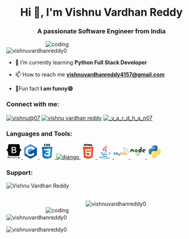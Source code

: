 <h1 align="center">Hi 👋, I'm Vishnu Vardhan Reddy</h1>
<h3 align="center">A passionate Software Engineer from India</h3>

<img align="right" alt="coding" width="400" src="https://i.makeagif.com/media/4-05-2022/FvBVst.gif">

<p align="left"> <img src="https://komarev.com/ghpvc/?username=vishnuvardhanreddy0&label=Profile%20views&color=0e75b6&style=flat" alt="vishnuvardhanreddy0" /> </p>

- 🌱 I’m currently learning **Python Full Stack Developer**

- 📫 How to reach me **vishnuvardhanreddy4157@gmail.com**

- 🤗Fun fact **I am funny😄**

<h3 align="left">Connect with me:</h3>
<p align="left">
<a href="https://twitter.com/vishnu@07" target="blank"><img align="center" src="https://raw.githubusercontent.com/rahuldkjain/github-profile-readme-generator/master/src/images/icons/Social/twitter.svg" alt="vishnu@07" height="30" width="40" /></a>
<a href="https://linkedin.com/in/vishnu vardhan reddy" target="blank"><img align="center" src="https://raw.githubusercontent.com/rahuldkjain/github-profile-readme-generator/master/src/images/icons/Social/linked-in-alt.svg" alt="vishnu vardhan reddy" height="30" width="40" /></a>
<a href="https://instagram.com/_v_a_r_d_h_a_n07" target="blank"><img align="center" src="https://raw.githubusercontent.com/rahuldkjain/github-profile-readme-generator/master/src/images/icons/Social/instagram.svg" alt="_v_a_r_d_h_a_n07" height="30" width="40" /></a>
</p>

<h3 align="left">Languages and Tools:</h3>
<p align="left"> <a href="https://getbootstrap.com" target="_blank" rel="noreferrer"> <img src="https://raw.githubusercontent.com/devicons/devicon/master/icons/bootstrap/bootstrap-plain-wordmark.svg" alt="bootstrap" width="40" height="40"/> </a> <a href="https://www.cprogramming.com/" target="_blank" rel="noreferrer"> <img src="https://raw.githubusercontent.com/devicons/devicon/master/icons/c/c-original.svg" alt="c" width="40" height="40"/> </a> <a href="https://www.w3schools.com/css/" target="_blank" rel="noreferrer"> <img src="https://raw.githubusercontent.com/devicons/devicon/master/icons/css3/css3-original-wordmark.svg" alt="css3" width="40" height="40"/> </a> <a href="https://www.djangoproject.com/" target="_blank" rel="noreferrer"> <img src="https://cdn.worldvectorlogo.com/logos/django.svg" alt="django" width="40" height="40"/> </a> <a href="https://www.w3.org/html/" target="_blank" rel="noreferrer"> <img src="https://raw.githubusercontent.com/devicons/devicon/master/icons/html5/html5-original-wordmark.svg" alt="html5" width="40" height="40"/> </a> <a href="https://www.java.com" target="_blank" rel="noreferrer"> <img src="https://raw.githubusercontent.com/devicons/devicon/master/icons/java/java-original.svg" alt="java" width="40" height="40"/> </a> <a href="https://www.mysql.com/" target="_blank" rel="noreferrer"> <img src="https://raw.githubusercontent.com/devicons/devicon/master/icons/mysql/mysql-original-wordmark.svg" alt="mysql" width="40" height="40"/> </a> <a href="https://nodejs.org" target="_blank" rel="noreferrer"> <img src="https://raw.githubusercontent.com/devicons/devicon/master/icons/nodejs/nodejs-original-wordmark.svg" alt="nodejs" width="40" height="40"/> </a> <a href="https://www.python.org" target="_blank" rel="noreferrer"> <img src="https://raw.githubusercontent.com/devicons/devicon/master/icons/python/python-original.svg" alt="python" width="40" height="40"/> </a> </p>

<h3 align="left">Support:</h3>
<p><a href="https://ko-fi.com/Vishnu Vardhan Reddy "> <img align="left" src="https://cdn.ko-fi.com/cdn/kofi3.png?v=3" height="50" width="210" alt="Vishnu Vardhan Reddy " /></a></p><br><br>

<p><img align="left" src="https://github-readme-stats.vercel.app/api/top-langs?username=vishnuvardhanreddy0&show_icons=true&locale=en&layout=compact" alt="vishnuvardhanreddy0" /></p>
<img align="right" alt="coding" width="400" src="https://i.makeagif.com/media/2-27-2018/FJ5jsj.gif">

<p>&nbsp;<img align="center" src="https://github-readme-stats.vercel.app/api?username=vishnuvardhanreddy0&show_icons=true&locale=en" alt="vishnuvardhanreddy0" /></p>

<p><img align="center" src="https://github-readme-streak-stats.herokuapp.com/?user=vishnuvardhanreddy0&" alt="vishnuvardhanreddy0" /></p>
